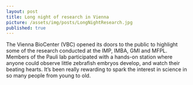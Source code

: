 ```yaml
---
layout: post
title: Long night of research in Vienna
picture: /assets/img/posts/LongNightResearch.jpg
published: true
---
```

The Vienna BioCenter (VBC) opened its doors to the public to highlight some of the research conducted at the IMP, IMBA, GMI and MFPL. Members of the Pauli lab participated with a hands-on station where anyone could observe little zebrafish embryos develop, and watch their beating hearts. It’s been really rewarding to spark the interest in science in so many people from young to old.

